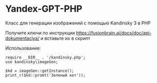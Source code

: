 # Yandex-GPT-PHP
Класс для генерации изображений с помощью Kandinsky 3 в PHP

Получите ключи по инструкции https://fusionbrain.ai/docs/doc/api-dokumentaciya/ и вставьте их в скрипт 
   
Использование:
```
require __DIR__ . '/kandinsky.php';
use kandinsky\imageGen;

$kd = imageGen::getInstance();
print_r($kd::promt('Зеленый кот'));
```

